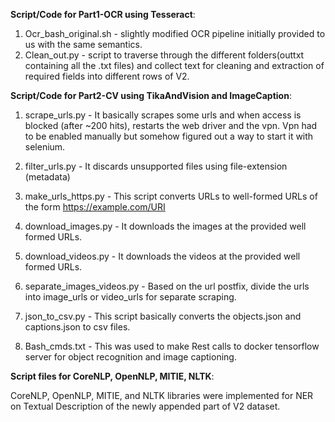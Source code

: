 
**Script/Code for Part1-OCR using Tesseract**:

1. Ocr_bash_original.sh - slightly modified OCR pipeline initially provided to us with the same semantics.
2. Clean_out.py - script to traverse through the different folders(outtxt containing all the .txt files) and collect text for cleaning and extraction of required fields into different rows of V2.


**Script/Code for Part2-CV using TikaAndVision and ImageCaption**:

1. scrape_urls.py - It basically scrapes some urls and when access is blocked (after ~200 hits), restarts the web driver and the vpn. Vpn had to be enabled manually but somehow figured out a way to start it with selenium.


2. filter_urls.py - It discards unsupported files using file-extension (metadata)


3. make_urls_https.py - This script converts URLs to well-formed URLs of the form https://example.com/URI


4. download_images.py - It downloads the images at the provided well formed URLs.


5. download_videos.py - It downloads the videos at the provided well formed URLs.


6. separate_images_videos.py - Based on the url postfix, divide the urls into image_urls or video_urls for separate scraping.


7. json_to_csv.py - This script basically converts the objects.json and captions.json to csv files.


8. Bash_cmds.txt - This was used to make Rest calls to docker tensorflow server for object recognition and image captioning.


**Script files for CoreNLP, OpenNLP, MITIE, NLTK**:

CoreNLP, OpenNLP, MITIE, and NLTK libraries were implemented for NER on Textual Description of the newly appended part of V2 dataset. 
